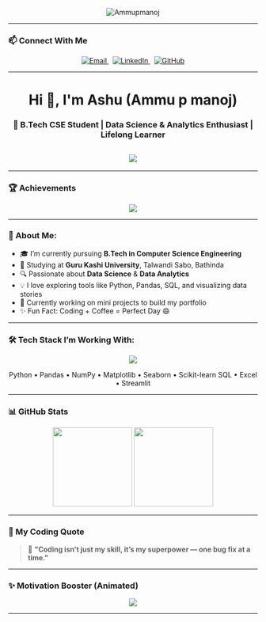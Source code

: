 <p align="center">
  <img src="https://komarev.com/ghpvc/?username=Ammupmanoj&label=Profile+Views&color=brightgreen&style=flat" alt="Ammupmanoj" />
</p>

---

### 📫 Connect With Me

<p align="center">
  <a href="mailto:pmanojammu9@gmail.com" target="_blank">
    <img src="https://img.shields.io/badge/Email-D14836?style=for-the-badge&logo=gmail&logoColor=white" alt="Email"/>
  </a>
  &nbsp;
  <a href="https://www.linkedin.com/in/ammu-p-manoj-64976a377/" target="_blank">
    <img src="https://img.shields.io/badge/LinkedIn-0A66C2?style=for-the-badge&logo=linkedin&logoColor=white" alt="LinkedIn"/>
  </a>
  &nbsp;
  <a href="https://github.com/Ammupmanoj" target="_blank">
    <img src="https://img.shields.io/badge/GitHub-171515?style=for-the-badge&logo=github&logoColor=white" alt="GitHub"/>
  </a>
</p>

---

<h1 align="center">Hi 👋, I'm Ashu (Ammu p manoj)</h1>
<h3 align="center">🚀 B.Tech CSE Student | Data Science & Analytics Enthusiast | Lifelong Learner</h3>

<h2 align="center">
  <img src="https://readme-typing-svg.herokuapp.com?font=Orbitron&size=24&duration=3000&color=00F7FF&center=true&vCenter=true&width=600&lines=🤖+AI+%26+Data+Enthusiast;👩‍💻+Learning+One+Bug+at+a+Time;🚀+Coding+is+my+Superpower!" />
</h2>


---

### 🏆 Achievements

<p align="center">
  <img src="https://github-profile-trophy.vercel.app/?username=Ammupmanoj&theme=dracula&row=1" />
</p>

---

### 💫 About Me:
- 🎓 I’m currently pursuing **B.Tech in Computer Science Engineering**
- 🏫 Studying at **Guru Kashi University**, Talwandi Sabo, Bathinda
- 🔍 Passionate about **Data Science** & **Data Analytics**
- 💡 I love exploring tools like Python, Pandas, SQL, and visualizing data stories
- 🧠 Currently working on mini projects to build my portfolio
- ✨ Fun Fact: Coding + Coffee = Perfect Day 😄

---

### 🛠️ Tech Stack I’m Working With:
<p align="center">
  <img src="https://skillicons.dev/icons?i=python,git,github,vscode,sqlite" />
</p>

<p align="center">
  Python • Pandas • NumPy • Matplotlib • Seaborn • Scikit-learn  
  SQL • Excel • Streamlit
</p>

---

### 📊 GitHub Stats
<p align="center">
  <img src="https://github-readme-stats.vercel.app/api?username=Ammupmanoj&show_icons=true&theme=radical" height="160"/>
  <img src="https://github-readme-stats.vercel.app/api/top-langs/?username=Ammupmanoj&layout=compact&theme=radical" height="160"/>
</p>

---

### 💬 My Coding Quote

> 🚀 **"Coding isn’t just my skill, it’s my superpower — one bug fix at a time."**

---

### ✨ Motivation Booster (Animated)
<p align="center">
  <img src="https://readme-typing-svg.demolab.com?font=Fira+Code&weight=500&size=22&pause=1000&color=36FFC4&center=true&vCenter=true&width=600&lines=Powered+by+logic.;Fueled+by+coffee.;Driven+by+curiosity."/>
</p>

---
